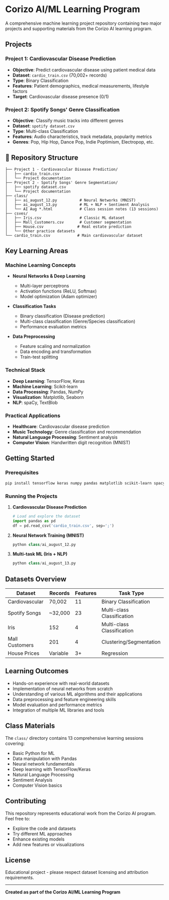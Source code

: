 # Corizo AI/ML Learning Program

A comprehensive machine learning project repository containing two major projects and supporting materials from the Corizo AI learning program.

##  Projects

### Project 1: Cardiovascular Disease Prediction
- **Objective**: Predict cardiovascular disease using patient medical data
- **Dataset**: `cardio_train.csv` (70,002+ records)
- **Type**: Binary Classification
- **Features**: Patient demographics, medical measurements, lifestyle factors
- **Target**: Cardiovascular disease presence (0/1)

### Project 2: Spotify Songs' Genre Classification  
- **Objective**: Classify music tracks into different genres
- **Dataset**: `spotify dataset.csv` 
- **Type**: Multi-class Classification
- **Features**: Audio characteristics, track metadata, popularity metrics
- **Genres**: Pop, Hip Hop, Dance Pop, Indie Poptimism, Electropop, etc.

## 📁 Repository Structure

```
├── Project 1 - Cardiovascular Disease Prediction/
│   ├── cardio_train.csv
│   └── Project documentation
├── Project 2 - Spotify Songs' Genre Segmentation/
│   ├── spotify dataset.csv
│   └── Project documentation  
├── class/
│   ├── ai_august_12.py          # Neural Networks (MNIST)
│   ├── ai_august_13.py          # ML + NLP + Sentiment Analysis
│   └── AI Aug *.html            # Class session notes (13 sessions)
├── csves/
│   ├── Iris.csv                 # Classic ML dataset
│   ├── Mall_Customers.csv       # Customer segmentation
│   ├── House.csv               # Real estate prediction
│   └── Other practice datasets
└── cardio_train.csv            # Main cardiovascular dataset
```

##  Key Learning Areas

### Machine Learning Concepts
- **Neural Networks & Deep Learning**
  - Multi-layer perceptrons
  - Activation functions (ReLU, Softmax)
  - Model optimization (Adam optimizer)
  
- **Classification Tasks**
  - Binary classification (Disease prediction)
  - Multi-class classification (Genre/Species classification)
  - Performance evaluation metrics

- **Data Preprocessing**
  - Feature scaling and normalization
  - Data encoding and transformation
  - Train-test splitting

### Technical Stack
- **Deep Learning**: TensorFlow, Keras
- **Machine Learning**: Scikit-learn
- **Data Processing**: Pandas, NumPy
- **Visualization**: Matplotlib, Seaborn
- **NLP**: spaCy, TextBlob

### Practical Applications
- **Healthcare**: Cardiovascular disease prediction
- **Music Technology**: Genre classification and recommendation
- **Natural Language Processing**: Sentiment analysis
- **Computer Vision**: Handwritten digit recognition (MNIST)

##  Getting Started

### Prerequisites
```bash
pip install tensorflow keras numpy pandas matplotlib scikit-learn spacy textblob seaborn
```

### Running the Projects

1. **Cardiovascular Disease Prediction**
   ```python
   # Load and explore the dataset
   import pandas as pd
   df = pd.read_csv('cardio_train.csv', sep=';')
   ```

2. **Neural Network Training (MNIST)**
   ```python
   python class/ai_august_12.py
   ```

3. **Multi-task ML (Iris + NLP)**
   ```python
   python class/ai_august_13.py
   ```

##  Datasets Overview

| Dataset | Records | Features | Task Type |
|---------|---------|----------|-----------|
| Cardiovascular | 70,002 | 11 | Binary Classification |
| Spotify Songs | ~32,000 | 23 | Multi-class Classification |
| Iris | 152 | 4 | Multi-class Classification |
| Mall Customers | 201 | 4 | Clustering/Segmentation |
| House Prices | Variable | 3+ | Regression |

##  Learning Outcomes

- Hands-on experience with real-world datasets
- Implementation of neural networks from scratch
- Understanding of various ML algorithms and their applications
- Data preprocessing and feature engineering skills
- Model evaluation and performance metrics
- Integration of multiple ML libraries and tools

##  Class Materials

The `class/` directory contains 13 comprehensive learning sessions covering:
- Basic Python for ML
- Data manipulation with Pandas
- Neural network fundamentals
- Deep learning with TensorFlow/Keras
- Natural Language Processing
- Sentiment Analysis
- Computer Vision basics

##  Contributing

This repository represents educational work from the Corizo AI program. Feel free to:
- Explore the code and datasets
- Try different ML approaches
- Enhance existing models
- Add new features or visualizations

##  License

Educational project - please respect dataset licensing and attribution requirements.

---

**Created as part of the Corizo AI/ML Learning Program**
